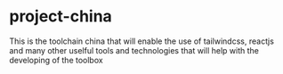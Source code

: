 # project-china
This is the toolchain china that will enable the use of tailwindcss, reactjs and many other uselful tools and technologies that will help with the developing of the toolbox
